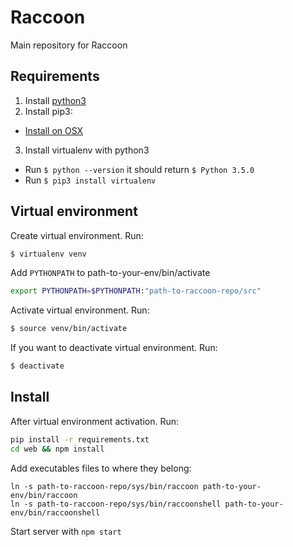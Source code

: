 Raccoon
=======

Main repository for Raccoon


Requirements
------------
1. Install [python3](https://www.python.org/downloads/release/python-350/)
2. Install pip3:
  - [Install on OSX](http://stackoverflow.com/questions/20082935/how-to-install-pip-for-python3-on-mac-os-x)
3. Install virtualenv with python3
  - Run `$ python --version` it should return `$ Python 3.5.0`
  - Run `$ pip3 install virtualenv`

Virtual environment
-------------------
Create virtual environment. Run:
```bash
$ virtualenv venv
```
Add ```PYTHONPATH``` to path-to-your-env/bin/activate
```bash
export PYTHONPATH=$PYTHONPATH:"path-to-raccoon-repo/src"
```

Activate virtual environment. Run:
```bash
$ source venv/bin/activate
```
If you want to deactivate virtual environment. Run:
```bash
$ deactivate
```

Install
-------
After virtual environment activation. Run:
```bash
pip install -r requirements.txt
cd web && npm install
```

Add executables files to where they belong:
```
ln -s path-to-raccoon-repo/sys/bin/raccoon path-to-your-env/bin/raccoon
ln -s path-to-raccoon-repo/sys/bin/raccoonshell path-to-your-env/bin/raccoonshell
```

Start server with ```npm start```
